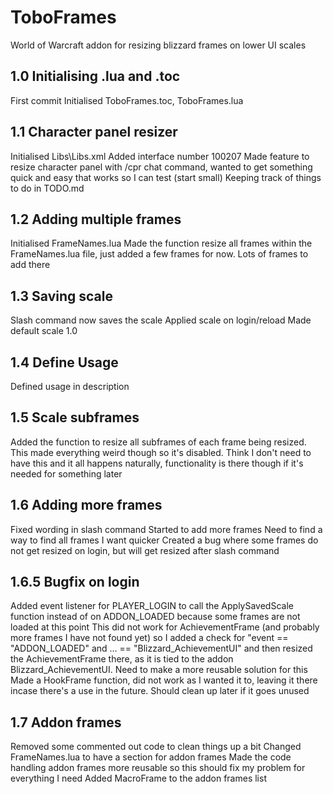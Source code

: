 # ToboFrames
 World of Warcraft addon for resizing blizzard frames on lower UI scales

## 1.0 Initialising .lua and .toc
First commit
Initialised ToboFrames.toc, ToboFrames.lua

## 1.1 Character panel resizer
Initialised Libs\Libs.xml
Added interface number 100207
Made feature to resize character panel with /cpr chat command, wanted to get something quick and easy that works so I can test (start small)
Keeping track of things to do in TODO.md

## 1.2 Adding multiple frames
Initialised FrameNames.lua
Made the function resize all frames within the FrameNames.lua file, just added a few frames for now. Lots of frames to add there

## 1.3 Saving scale
Slash command now saves the scale
Applied scale on login/reload
Made default scale 1.0

## 1.4 Define Usage
Defined usage in description

## 1.5 Scale subframes
Added the function to resize all subframes of each frame being resized.
This made everything weird though so it's disabled.
Think I don't need to have this and it all happens naturally, functionality is there though if it's needed for something later

## 1.6 Adding more frames
Fixed wording in slash command
Started to add more frames
Need to find a way to find all frames I want quicker
Created a bug where some frames do not get resized on login, but will get resized after slash command

## 1.6.5 Bugfix on login
Added event listener for PLAYER_LOGIN to call the ApplySavedScale function instead of on ADDON_LOADED because some frames are not loaded at this point
This did not work for AchievementFrame (and probably more frames I have not found yet) so I added a check for "event == "ADDON_LOADED" and ... == "Blizzard_AchievementUI" and then resized the AchievementFrame there, as it is tied to the addon Blizzard_AchievementUI. Need to make a more reusable solution for this
Made a HookFrame function, did not work as I wanted it to, leaving it there incase there's a use in the future. Should clean up later if it goes unused

## 1.7 Addon frames
Removed some commented out code to clean things up a bit
Changed FrameNames.lua to have a section for addon frames
Made the code handling addon frames more reusable so this should fix my problem for everything I need
Added MacroFrame to the addon frames list